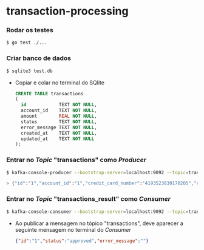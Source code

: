 # transaction-processing

### Rodar os testes

```bash
$ go test ./...
```

### Criar banco de dados

```bash
$ sqlite3 test.db
```

* Copiar e colar no terminal do SQlite

  ```sql
  CREATE TABLE transactions
  (
    id            TEXT NOT NULL,
    account_id    TEXT NOT NULL,
    amount        REAL NOT NULL,
    status        TEXT NOT NULL,
    error_message TEXT NOT NULL,
    created_at    TEXT NOT NULL,
    updated_at    TEXT NOT NULL
  );
  ```
  
### Entrar no _Topic_ "transactions" como _Producer_

```bash
$ kafka-console-producer --bootstrap-server=localhost:9092 --topic=transactions

> {"id":"1","account_id":"1","credit_card_number":"4193523830170205","credit_card_name":"Wesley Silva","credit_card_expiration_month":12,"credit_card_expiration_year":2021,"credit_card_cvv":123,"amount":900}
```

### Entrar no _Topic_ "transactions_result" como _Consumer_

```bash
$ kafka-console-consumer --bootstrap-server=localhost:9092 --topic=transactions_result
```

* Ao publicar a mensagem no tópico "transactions", deve aparecer a seguinte mensagem no terminal do _Consumer_

  ```json
  {"id":"1","status":"approved","error_message":""}
  ```